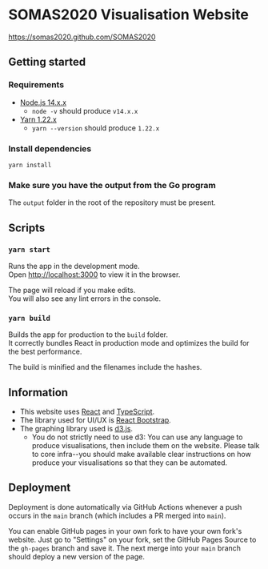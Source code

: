 # SOMAS2020 Visualisation Website

https://somas2020.github.com/SOMAS2020

## Getting started 

### Requirements
- [Node.js 14.x.x](https://nodejs.org/en/)
    - `node -v` should produce `v14.x.x`
- [Yarn 1.22.x](https://yarnpkg.com/getting-started/install)
    - `yarn --version` should produce `1.22.x`

### Install dependencies
`yarn install`

### Make sure you have the output from the Go program
The `output` folder in the root of the repository must be present. 

## Scripts

### `yarn start`

Runs the app in the development mode.\
Open [http://localhost:3000](http://localhost:3000) to view it in the browser.

The page will reload if you make edits.\
You will also see any lint errors in the console.

<!-- ### `yarn test`

Launches the test runner in the interactive watch mode.\
See the section about [running tests](https://facebook.github.io/create-react-app/docs/running-tests) for more information. -->

### `yarn build`

Builds the app for production to the `build` folder.\
It correctly bundles React in production mode and optimizes the build for the best performance.

The build is minified and the filenames include the hashes.

<!-- ### `yarn deploy`

Deploy the app into [GitHub Pages](https://somas2020.github.com/SOMAS2020).\
This should be run automatically by CI. -->

## Information
- This website uses [React](https://reactjs.org/) and [TypeScript](https://www.typescriptlang.org/).
- The library used for UI/UX is [React Bootstrap](https://react-bootstrap.github.io/).
- The graphing library used is [d3.js](https://d3js.org/). 
    - You do not strictly need to use d3: You can use any language to produce visualisations, then include them
    on the website. Please talk to core infra--you should make available clear instructions on how produce your visualisations so that they can be automated.

## Deployment
Deployment is done automatically via GitHub Actions whenever a push occurs in the `main` branch (which includes a PR merged into `main`).

You can enable GitHub pages in your own fork to have your own fork's website. Just go to "Settings" on your fork, set the GitHub Pages Source to the `gh-pages` branch and save it. The next merge into your `main` branch should deploy a new version of the page.